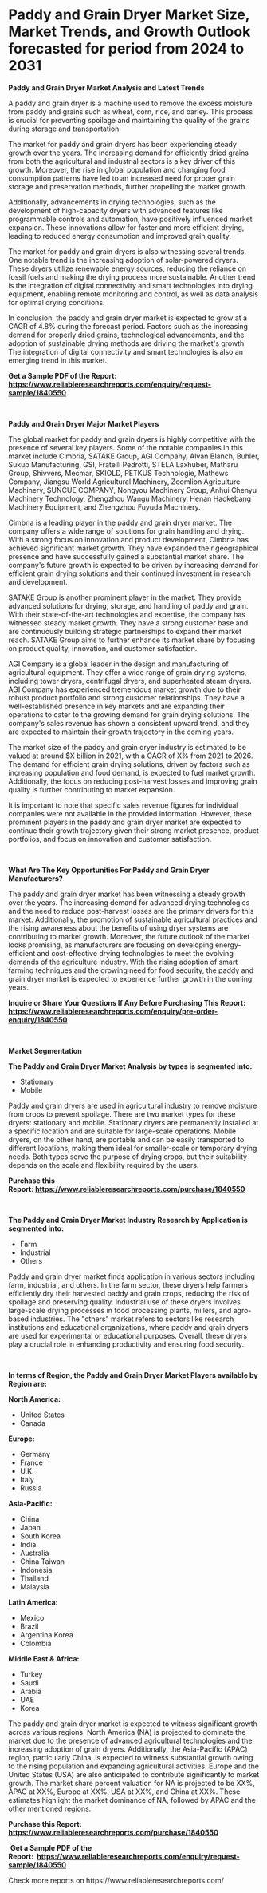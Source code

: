 <p><h1>Paddy and Grain Dryer Market Size, Market Trends, and Growth Outlook forecasted for period from 2024 to 2031</h1></p><p><strong>Paddy and Grain Dryer Market Analysis and Latest Trends</strong></p>
<p><p>A paddy and grain dryer is a machine used to remove the excess moisture from paddy and grains such as wheat, corn, rice, and barley. This process is crucial for preventing spoilage and maintaining the quality of the grains during storage and transportation.</p><p>The market for paddy and grain dryers has been experiencing steady growth over the years. The increasing demand for efficiently dried grains from both the agricultural and industrial sectors is a key driver of this growth. Moreover, the rise in global population and changing food consumption patterns have led to an increased need for proper grain storage and preservation methods, further propelling the market growth.</p><p>Additionally, advancements in drying technologies, such as the development of high-capacity dryers with advanced features like programmable controls and automation, have positively influenced market expansion. These innovations allow for faster and more efficient drying, leading to reduced energy consumption and improved grain quality.</p><p>The market for paddy and grain dryers is also witnessing several trends. One notable trend is the increasing adoption of solar-powered dryers. These dryers utilize renewable energy sources, reducing the reliance on fossil fuels and making the drying process more sustainable. Another trend is the integration of digital connectivity and smart technologies into drying equipment, enabling remote monitoring and control, as well as data analysis for optimal drying conditions.</p><p>In conclusion, the paddy and grain dryer market is expected to grow at a CAGR of 4.8% during the forecast period. Factors such as the increasing demand for properly dried grains, technological advancements, and the adoption of sustainable drying methods are driving the market's growth. The integration of digital connectivity and smart technologies is also an emerging trend in this market.</p></p>
<p><strong>Get a Sample PDF of the Report:&nbsp; <a href="https://www.reliableresearchreports.com/enquiry/request-sample/1840550">https://www.reliableresearchreports.com/enquiry/request-sample/1840550</a></strong></p>
<p>&nbsp;</p>
<p><strong>Paddy and Grain Dryer Major Market Players</strong></p>
<p><p>The global market for paddy and grain dryers is highly competitive with the presence of several key players. Some of the notable companies in this market include Cimbria, SATAKE Group, AGI Company, Alvan Blanch, Buhler, Sukup Manufacturing, GSI, Fratelli Pedrotti, STELA Laxhuber, Matharu Group, Shivvers, Mecmar, SKIOLD, PETKUS Technologie, Mathews Company, Jiangsu World Agricultural Machinery, Zoomlion Agriculture Machinery, SUNCUE COMPANY, Nongyou Machinery Group, Anhui Chenyu Machinery Technology, Zhengzhou Wangu Machinery, Henan Haokebang Machinery Equipment, and Zhengzhou Fuyuda Machinery.</p><p>Cimbria is a leading player in the paddy and grain dryer market. The company offers a wide range of solutions for grain handling and drying. With a strong focus on innovation and product development, Cimbria has achieved significant market growth. They have expanded their geographical presence and have successfully gained a substantial market share. The company's future growth is expected to be driven by increasing demand for efficient grain drying solutions and their continued investment in research and development.</p><p>SATAKE Group is another prominent player in the market. They provide advanced solutions for drying, storage, and handling of paddy and grain. With their state-of-the-art technologies and expertise, the company has witnessed steady market growth. They have a strong customer base and are continuously building strategic partnerships to expand their market reach. SATAKE Group aims to further enhance its market share by focusing on product quality, innovation, and customer satisfaction.</p><p>AGI Company is a global leader in the design and manufacturing of agricultural equipment. They offer a wide range of grain drying systems, including tower dryers, centrifugal dryers, and superheated steam dryers. AGI Company has experienced tremendous market growth due to their robust product portfolio and strong customer relationships. They have a well-established presence in key markets and are expanding their operations to cater to the growing demand for grain drying solutions. The company's sales revenue has shown a consistent upward trend, and they are expected to maintain their growth trajectory in the coming years.</p><p>The market size of the paddy and grain dryer industry is estimated to be valued at around $X billion in 2021, with a CAGR of X% from 2021 to 2026. The demand for efficient grain drying solutions, driven by factors such as increasing population and food demand, is expected to fuel market growth. Additionally, the focus on reducing post-harvest losses and improving grain quality is further contributing to market expansion.</p><p>It is important to note that specific sales revenue figures for individual companies were not available in the provided information. However, these prominent players in the paddy and grain dryer market are expected to continue their growth trajectory given their strong market presence, product portfolios, and focus on innovation and customer satisfaction.</p></p>
<p>&nbsp;</p>
<p><strong>What Are The Key Opportunities For Paddy and Grain Dryer Manufacturers?</strong></p>
<p><p>The paddy and grain dryer market has been witnessing a steady growth over the years. The increasing demand for advanced drying technologies and the need to reduce post-harvest losses are the primary drivers for this market. Additionally, the promotion of sustainable agricultural practices and the rising awareness about the benefits of using dryer systems are contributing to market growth. Moreover, the future outlook of the market looks promising, as manufacturers are focusing on developing energy-efficient and cost-effective drying technologies to meet the evolving demands of the agriculture industry. With the rising adoption of smart farming techniques and the growing need for food security, the paddy and grain dryer market is expected to experience further growth in the coming years.</p></p>
<p><strong>Inquire or Share Your Questions If Any Before Purchasing This Report: <a href="https://www.reliableresearchreports.com/enquiry/pre-order-enquiry/1840550">https://www.reliableresearchreports.com/enquiry/pre-order-enquiry/1840550</a></strong></p>
<p>&nbsp;</p>
<p><strong>Market Segmentation</strong></p>
<p><strong>The Paddy and Grain Dryer Market Analysis by types is segmented into:</strong></p>
<p><ul><li>Stationary</li><li>Mobile</li></ul></p>
<p><p>Paddy and grain dryers are used in agricultural industry to remove moisture from crops to prevent spoilage. There are two market types for these dryers: stationary and mobile. Stationary dryers are permanently installed at a specific location and are suitable for large-scale operations. Mobile dryers, on the other hand, are portable and can be easily transported to different locations, making them ideal for smaller-scale or temporary drying needs. Both types serve the purpose of drying crops, but their suitability depends on the scale and flexibility required by the users.</p></p>
<p><strong>Purchase this Report:&nbsp;<a href="https://www.reliableresearchreports.com/purchase/1840550">https://www.reliableresearchreports.com/purchase/1840550</a></strong></p>
<p>&nbsp;</p>
<p><strong>The Paddy and Grain Dryer Market Industry Research by Application is segmented into:</strong></p>
<p><ul><li>Farm</li><li>Industrial</li><li>Others</li></ul></p>
<p><p>Paddy and grain dryer market finds application in various sectors including farm, industrial, and others. In the farm sector, these dryers help farmers efficiently dry their harvested paddy and grain crops, reducing the risk of spoilage and preserving quality. Industrial use of these dryers involves large-scale drying processes in food processing plants, millers, and agro-based industries. The "others" market refers to sectors like research institutions and educational organizations, where paddy and grain dryers are used for experimental or educational purposes. Overall, these dryers play a crucial role in enhancing productivity and ensuring food security.</p></p>
<p>&nbsp;</p>
<p><strong>In terms of Region, the Paddy and Grain Dryer Market Players available by Region are:</strong></p>
<p>
    <p> <strong> North America: </strong>
        <ul>
            <li>United States</li>
            <li>Canada</li>
        </ul>
        </p> 
    <p> <strong> Europe: </strong>
        <ul>
            <li>Germany</li>
            <li>France</li>
            <li>U.K.</li>
            <li>Italy</li>
            <li>Russia</li>
        </ul>
        </p> 
    <p> <strong> Asia-Pacific: </strong>
        <ul>
            <li>China</li>
            <li>Japan</li>
            <li>South Korea</li>
            <li>India</li>
            <li>Australia</li>
            <li>China Taiwan</li>
            <li>Indonesia</li>
            <li>Thailand</li>
            <li>Malaysia</li>
        </ul>
        </p> 
    <p> <strong> Latin America: </strong>
        <ul>
            <li>Mexico</li>
            <li>Brazil</li>
            <li>Argentina Korea</li>
            <li>Colombia</li>
        </ul>
        </p> 
    <p> <strong> Middle East & Africa: </strong>
        <ul>
            <li>Turkey</li>
            <li>Saudi</li>
            <li>Arabia</li>
            <li>UAE</li>
            <li>Korea</li>
        </ul>
    </p>
    </p>
<p><p>The paddy and grain dryer market is expected to witness significant growth across various regions. North America (NA) is projected to dominate the market due to the presence of advanced agricultural technologies and the increasing adoption of grain dryers. Additionally, the Asia-Pacific (APAC) region, particularly China, is expected to witness substantial growth owing to the rising population and expanding agricultural activities. Europe and the United States (USA) are also anticipated to contribute significantly to market growth. The market share percent valuation for NA is projected to be XX%, APAC at XX%, Europe at XX%, USA at XX%, and China at XX%. These estimates highlight the market dominance of NA, followed by APAC and the other mentioned regions.</p></p>
<p><strong>Purchase this Report: <a href="https://www.reliableresearchreports.com/purchase/1840550">https://www.reliableresearchreports.com/purchase/1840550</a></strong></p>
<p>&nbsp;<strong>Get a Sample PDF of the Report:&nbsp;&nbsp;<a href="https://www.reliableresearchreports.com/enquiry/request-sample/1840550">https://www.reliableresearchreports.com/enquiry/request-sample/1840550</a></strong></p>
<p><strong></strong></p>
<p>Check more reports on https://www.reliableresearchreports.com/</p>